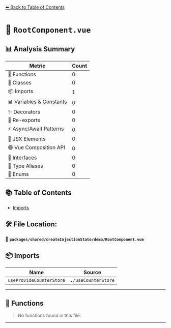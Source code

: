 [⬅️ Back to Table of Contents](../../../../index.md)

# 📄 `RootComponent.vue`

## 📊 Analysis Summary

| Metric | Count |
|--------|-------|
| 🔧 Functions | 0 |
| 🧱 Classes | 0 |
| 📦 Imports | 1 |
| 📊 Variables & Constants | 0 |
| ✨ Decorators | 0 |
| 🔄 Re-exports | 0 |
| ⚡ Async/Await Patterns | 0 |
| 💠 JSX Elements | 0 |
| 🟢 Vue Composition API | 0 |
| 📐 Interfaces | 0 |
| 📑 Type Aliases | 0 |
| 🎯 Enums | 0 |

## 📚 Table of Contents

- [Imports](#imports)

## 🛠️ File Location:
📂 **`packages/shared/createInjectionState/demo/RootComponent.vue`**

## 📦 Imports

| Name | Source |
|------|--------|
| `useProvideCounterStore` | `./useCounterStore` |


---

## 🔧 Functions

> No functions found in this file.


---